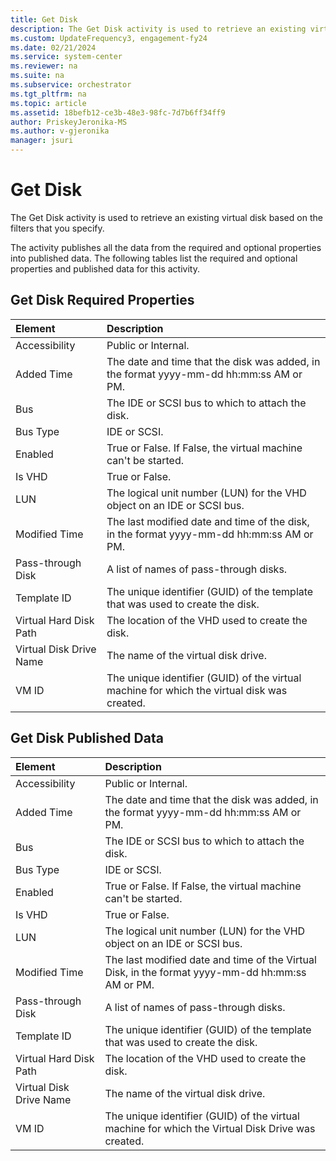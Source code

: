 ```yaml
---
title: Get Disk
description: The Get Disk activity is used to retrieve an existing virtual disk based on the filters that you specify.
ms.custom: UpdateFrequency3, engagement-fy24
ms.date: 02/21/2024
ms.service: system-center
ms.reviewer: na
ms.suite: na
ms.subservice: orchestrator
ms.tgt_pltfrm: na
ms.topic: article
ms.assetid: 18befb12-ce3b-48e3-98fc-7d7b6ff34ff9
author: PriskeyJeronika-MS
ms.author: v-gjeronika
manager: jsuri
---
```


# Get Disk

The Get Disk activity is used to retrieve an existing virtual disk based on the filters that you specify.

The activity publishes all the data from the required and optional properties into published data. The following tables list the required and optional properties and published data for this activity.

## Get Disk Required Properties

| Element   | Description   |
|:---|:---|
| Accessibility   | Public or Internal.  |  
| Added Time   | The date and time that the disk was added, in the format yyyy-mm-dd hh:mm:ss AM or PM.   |  
| Bus   | The IDE or SCSI bus to which to attach the disk.  |  
| Bus Type   | IDE or SCSI.   |  
| Enabled   | True or False. If False, the virtual machine can't be started.   |  
| Is VHD   | True or False.  |  
| LUN   | The logical unit number (LUN) for the VHD object on an IDE or SCSI bus.   |  
| Modified Time   | The last modified date and time of the disk, in the format yyyy-mm-dd hh:mm:ss AM or PM.   |  
| Pass-through Disk   | A list of names of pass-through disks.   |  
| Template ID   | The unique identifier (GUID) of the template that was used to create the disk.   |  
| Virtual Hard Disk Path  | The location of the VHD used to create the disk.   |  
| Virtual Disk Drive Name | The name of the virtual disk drive.   |  
| VM ID   | The unique identifier (GUID) of the virtual machine for which the virtual disk was created. |  

## Get Disk Published Data

| Element   | Description   |
|:---|:---|
| Accessibility   | Public or Internal.   |  
| Added Time   | The date and time that the disk was added, in the format yyyy-mm-dd hh:mm:ss AM or PM.   |  
| Bus   | The IDE or SCSI bus to which to attach the disk.   |  
| Bus Type   | IDE or SCSI.  |  
| Enabled   | True or False. If False, the virtual machine can't be started.   |  
| Is VHD   | True or False.   |  
| LUN   | The logical unit number (LUN) for the VHD object on an IDE or SCSI bus.  |  
| Modified Time   | The last modified date and time of the Virtual Disk, in the format yyyy-mm-dd hh:mm:ss AM or PM.  |  
| Pass-through Disk   | A list of names of pass-through disks.   |  
| Template ID   | The unique identifier (GUID) of the template that was used to create the disk.   |  
| Virtual Hard Disk Path  | The location of the VHD used to create the disk.   |  
| Virtual Disk Drive Name | The name of the virtual disk drive.   |  
| VM ID   | The unique identifier (GUID) of the virtual machine for which the Virtual Disk Drive was created. |  
